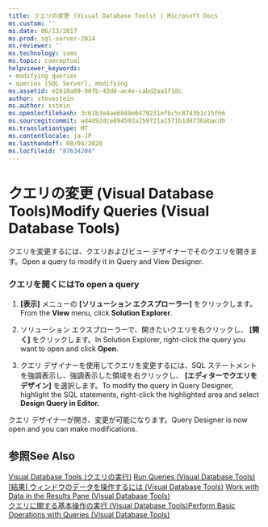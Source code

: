 ```yaml
---
title: クエリの変更 (Visual Database Tools) | Microsoft Docs
ms.custom: ''
ms.date: 06/13/2017
ms.prod: sql-server-2014
ms.reviewer: ''
ms.technology: ssms
ms.topic: conceptual
helpviewer_keywords:
- modifying queries
- queries [SQL Server], modifying
ms.assetid: e2618a89-90fb-43d8-ac4e-cabd2aa3f1dc
author: stevestein
ms.author: sstein
ms.openlocfilehash: 3c61b3e4ae6b88e0479231efbc5c8743b1c15fb6
ms.sourcegitcommit: ad4d92dce894592a259721a1571b1d8736abacdb
ms.translationtype: MT
ms.contentlocale: ja-JP
ms.lasthandoff: 08/04/2020
ms.locfileid: "87634204"
---
```

# <a name="modify-queries-visual-database-tools"></a><span data-ttu-id="4970c-102">クエリの変更 (Visual Database Tools)</span><span class="sxs-lookup"><span data-stu-id="4970c-102">Modify Queries (Visual Database Tools)</span></span>
  <span data-ttu-id="4970c-103">クエリを変更するには、クエリおよびビュー デザイナーでそのクエリを開きます。</span><span class="sxs-lookup"><span data-stu-id="4970c-103">Open a query to modify it in Query and View Designer.</span></span>  
  
### <a name="to-open-a-query"></a><span data-ttu-id="4970c-104">クエリを開くには</span><span class="sxs-lookup"><span data-stu-id="4970c-104">To open a query</span></span>  
  
1.  <span data-ttu-id="4970c-105">**[表示]** メニューの **[ソリューション エクスプローラー]** をクリックします。</span><span class="sxs-lookup"><span data-stu-id="4970c-105">From the **View** menu, click **Solution Explorer**.</span></span>  
  
2.  <span data-ttu-id="4970c-106">ソリューション エクスプローラーで、開きたいクエリを右クリックし、 **[開く]** をクリックします。</span><span class="sxs-lookup"><span data-stu-id="4970c-106">In Solution Explorer, right-click the query you want to open and click **Open**.</span></span>  
  
3.  <span data-ttu-id="4970c-107">クエリ デザイナーを使用してクエリを変更するには、SQL ステートメントを強調表示し、強調表示した領域を右クリックし、 **[エディターでクエリをデザイン]** を選択します。</span><span class="sxs-lookup"><span data-stu-id="4970c-107">To modify the query in Query Designer, highlight the SQL statements, right-click the highlighted area and select **Design Query in Editor.**</span></span>  
  
 <span data-ttu-id="4970c-108">クエリ デザイナーが開き、変更が可能になります。</span><span class="sxs-lookup"><span data-stu-id="4970c-108">Query Designer is now open and you can make modifications.</span></span>  
  
## <a name="see-also"></a><span data-ttu-id="4970c-109">参照</span><span class="sxs-lookup"><span data-stu-id="4970c-109">See Also</span></span>  
 <span data-ttu-id="4970c-110">[Visual Database Tools &#40;クエリの実行&#41;](visual-database-tools.md) </span><span class="sxs-lookup"><span data-stu-id="4970c-110">[Run Queries &#40;Visual Database Tools&#41;](visual-database-tools.md) </span></span>  
 <span data-ttu-id="4970c-111">[[結果] ウィンドウのデータを操作するには &#40;Visual Database Tools&#41;](results-pane-visual-database-tools.md) </span><span class="sxs-lookup"><span data-stu-id="4970c-111">[Work with Data in the Results Pane &#40;Visual Database Tools&#41;](results-pane-visual-database-tools.md) </span></span>  
 [<span data-ttu-id="4970c-112">クエリに関する基本操作の実行 (Visual Database Tools)</span><span class="sxs-lookup"><span data-stu-id="4970c-112">Perform Basic Operations with Queries &#40;Visual Database Tools&#41;</span></span>](perform-basic-operations-with-queries-visual-database-tools.md)  
  
  
